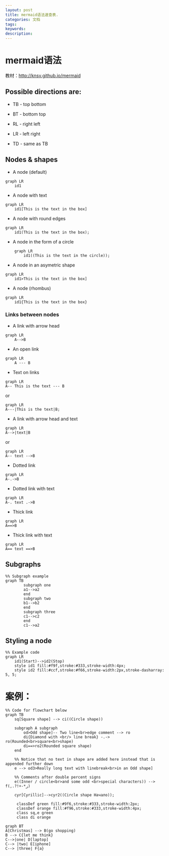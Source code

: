 ```yaml
---
layout: post
title: mermaid语法速查表.
categories: 文档
tags: 
keywords:
description:
---
```




# mermaid语法
教材：http://knsv.github.io/mermaid
## Possible directions are:

- TB - top bottom
- BT - bottom top
- RL - right left
- LR - left right

- TD - same as TB

## Nodes & shapes

- A node (default)
```mermaid
graph LR
    id1
```

- A node with text
```mermaid
graph LR
    id1[This is the text in the box]
```

- A node with round edges
```mermaid
graph LR
    id1(This is the text in the box);
```
- A node in the form of a circle
```mermaid
    graph LR
        id1((This is the text in the circle));
```
- A node in an asymetric shape
```mermaid
graph LR
    id1>This is the text in the box]
```
- A node (rhombus)
```mermaid
graph LR
    id1{This is the text in the box}
```

### Links between nodes

- A link with arrow head

```mermaid
graph LR
    A-->B
```

- An open link
```mermaid
graph LR
    A --- B
```
- Text on links
```mermaid
graph LR
A-- This is the text --- B
```

or

```mermaid
graph LR
A---|This is the text|B;
```

- A link with arrow head and text
```mermaid
graph LR
A-->|text|B
```

or
```mermaid
graph LR
A-- text -->B
```

- Dotted link
```mermaid
graph LR
A-.->B
```

- Dotted link with text
```mermaid
graph LR
A-. text .->B
```

- Thick link
```mermaid
graph LR
A==>B
```

- Thick link with text
```mermaid
graph LR
A== text ==>B
```

## Subgraphs

```mermaid
%% Subgraph example
graph TB
        subgraph one
        a1-->a2
        end
        subgraph two
        b1-->b2
        end
        subgraph three
        c1-->c2
        end
        c1-->a2
```

## Styling a node

```mermaid
%% Example code
graph LR
    id1(Start)-->id2(Stop)
    style id1 fill:#f9f,stroke:#333,stroke-width:4px;
    style id2 fill:#ccf,stroke:#f66,stroke-width:2px,stroke-dasharray: 5, 5;
```

# 案例：
```mermaid
%% Code for flowchart below
graph TB
    sq[Square shape] --> ci((Circle shape))

    subgraph A subgraph
        od>Odd shape]-- Two line<br>edge comment --> ro
        di{Diamond with <br/> line break} -.-> ro(Rounded<br>square<br>shape)
        di==>ro2(Rounded square shape)
    end

    %% Notice that no text in shape are added here instead that is appended further down
    e --> od3>Really long text with linebreak<br>in an Odd shape]

    %% Comments after double percent signs
    e((Inner / circle<br>and some odd <br>special characters)) --> f(,.?!+-*ز)

    cyr[Cyrillic]-->cyr2((Circle shape Начало));

     classDef green fill:#9f6,stroke:#333,stroke-width:2px;
     classDef orange fill:#f96,stroke:#333,stroke-width:4px;
     class sq,e green
     class di orange
```






```mermaid
graph BT
A[Christmas] --> B(go shopping)
B --> C{let me think}
C-->|one| D[laptop]
C--> |two| E[iphone]
C--> |three| F{a}
```
